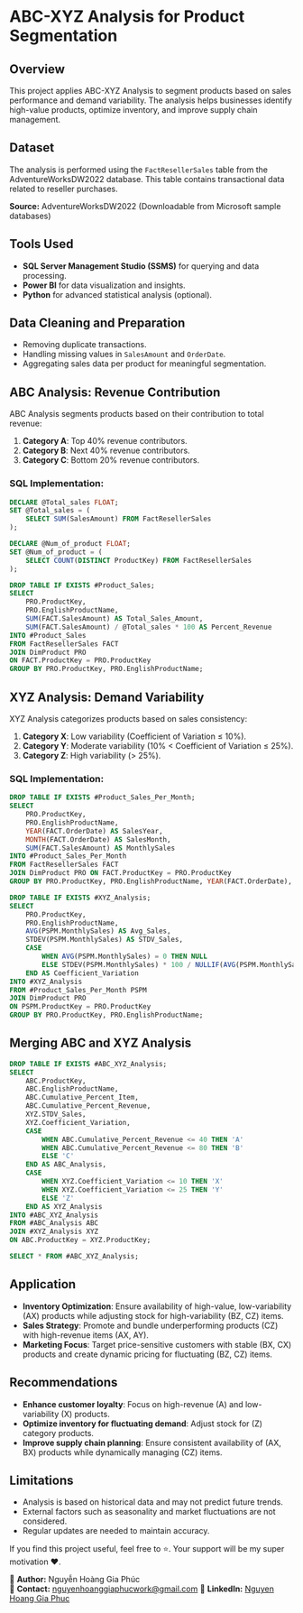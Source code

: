 # ABC-XYZ Analysis for Product Segmentation

## Overview
This project applies ABC-XYZ Analysis to segment products based on sales performance and demand variability. The analysis helps businesses identify high-value products, optimize inventory, and improve supply chain management.

## Dataset
The analysis is performed using the `FactResellerSales` table from the AdventureWorksDW2022 database. This table contains transactional data related to reseller purchases.

**Source:** AdventureWorksDW2022 (Downloadable from Microsoft sample databases)

## Tools Used
- **SQL Server Management Studio (SSMS)** for querying and data processing.
- **Power BI** for data visualization and insights.
- **Python** for advanced statistical analysis (optional).

## Data Cleaning and Preparation
- Removing duplicate transactions.
- Handling missing values in `SalesAmount` and `OrderDate`.
- Aggregating sales data per product for meaningful segmentation.

## ABC Analysis: Revenue Contribution
ABC Analysis segments products based on their contribution to total revenue:

1. **Category A**: Top 40% revenue contributors.
2. **Category B**: Next 40% revenue contributors.
3. **Category C**: Bottom 20% revenue contributors.

### SQL Implementation:
```sql
DECLARE @Total_sales FLOAT;
SET @Total_sales = (
    SELECT SUM(SalesAmount) FROM FactResellerSales
);

DECLARE @Num_of_product FLOAT;
SET @Num_of_product = (
    SELECT COUNT(DISTINCT ProductKey) FROM FactResellerSales
);

DROP TABLE IF EXISTS #Product_Sales;
SELECT 
    PRO.ProductKey,
    PRO.EnglishProductName,
    SUM(FACT.SalesAmount) AS Total_Sales_Amount,
    SUM(FACT.SalesAmount) / @Total_sales * 100 AS Percent_Revenue 
INTO #Product_Sales
FROM FactResellerSales FACT
JOIN DimProduct PRO 
ON FACT.ProductKey = PRO.ProductKey
GROUP BY PRO.ProductKey, PRO.EnglishProductName;
```

## XYZ Analysis: Demand Variability
XYZ Analysis categorizes products based on sales consistency:

1. **Category X**: Low variability (Coefficient of Variation ≤ 10%).
2. **Category Y**: Moderate variability (10% < Coefficient of Variation ≤ 25%).
3. **Category Z**: High variability (> 25%).

### SQL Implementation:
```sql
DROP TABLE IF EXISTS #Product_Sales_Per_Month;
SELECT 
    PRO.ProductKey,
    PRO.EnglishProductName,
    YEAR(FACT.OrderDate) AS SalesYear,
    MONTH(FACT.OrderDate) AS SalesMonth,
    SUM(FACT.SalesAmount) AS MonthlySales
INTO #Product_Sales_Per_Month
FROM FactResellerSales FACT
JOIN DimProduct PRO ON FACT.ProductKey = PRO.ProductKey
GROUP BY PRO.ProductKey, PRO.EnglishProductName, YEAR(FACT.OrderDate), MONTH(FACT.OrderDate);

DROP TABLE IF EXISTS #XYZ_Analysis;
SELECT 
    PRO.ProductKey,
    PRO.EnglishProductName,
    AVG(PSPM.MonthlySales) AS Avg_Sales,
    STDEV(PSPM.MonthlySales) AS STDV_Sales,  
    CASE 
        WHEN AVG(PSPM.MonthlySales) = 0 THEN NULL 
        ELSE STDEV(PSPM.MonthlySales) * 100 / NULLIF(AVG(PSPM.MonthlySales), 0) 
    END AS Coefficient_Variation 
INTO #XYZ_Analysis
FROM #Product_Sales_Per_Month PSPM
JOIN DimProduct PRO 
ON PSPM.ProductKey = PRO.ProductKey
GROUP BY PRO.ProductKey, PRO.EnglishProductName;
```

## Merging ABC and XYZ Analysis
```sql
DROP TABLE IF EXISTS #ABC_XYZ_Analysis;
SELECT
    ABC.ProductKey,
    ABC.EnglishProductName,
    ABC.Cumulative_Percent_Item,
    ABC.Cumulative_Percent_Revenue,
    XYZ.STDV_Sales,
    XYZ.Coefficient_Variation,
    CASE
        WHEN ABC.Cumulative_Percent_Revenue <= 40 THEN 'A'
        WHEN ABC.Cumulative_Percent_Revenue <= 80 THEN 'B'
        ELSE 'C'
    END AS ABC_Analysis,
    CASE
        WHEN XYZ.Coefficient_Variation <= 10 THEN 'X'
        WHEN XYZ.Coefficient_Variation <= 25 THEN 'Y'
        ELSE 'Z'
    END AS XYZ_Analysis
INTO #ABC_XYZ_Analysis
FROM #ABC_Analysis ABC
JOIN #XYZ_Analysis XYZ
ON ABC.ProductKey = XYZ.ProductKey;

SELECT * FROM #ABC_XYZ_Analysis;
```

## Application
- **Inventory Optimization**: Ensure availability of high-value, low-variability (AX) products while adjusting stock for high-variability (BZ, CZ) items.
- **Sales Strategy**: Promote and bundle underperforming products (CZ) with high-revenue items (AX, AY).
- **Marketing Focus**: Target price-sensitive customers with stable (BX, CX) products and create dynamic pricing for fluctuating (BZ, CZ) items.

## Recommendations
- **Enhance customer loyalty**: Focus on high-revenue (A) and low-variability (X) products.
- **Optimize inventory for fluctuating demand**: Adjust stock for (Z) category products.
- **Improve supply chain planning**: Ensure consistent availability of (AX, BX) products while dynamically managing (CZ) items.

## Limitations
- Analysis is based on historical data and may not predict future trends.
- External factors such as seasonality and market fluctuations are not considered.
- Regular updates are needed to maintain accuracy.

If you find this project useful, feel free to ⭐. Your support will be my super motivation ❤️.

📌 **Author:** Nguyễn Hoàng Gia Phúc  
📧 **Contact:** nguyenhoanggiaphucwork@gmail.com
🔗 **LinkedIn:** [Nguyen Hoang Gia Phuc](https://www.linkedin.com/in/nguyenhoanggiaphuc)

